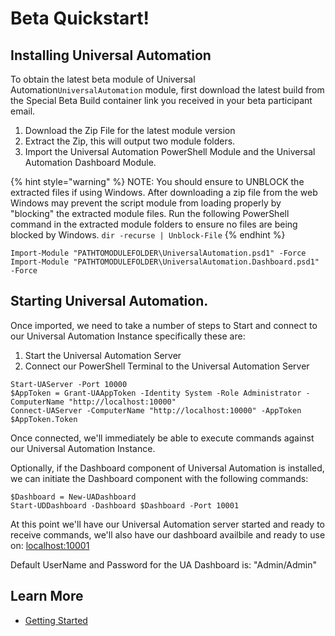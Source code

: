 # Beta Quickstart!

## Installing Universal Automation

To obtain the latest beta module of Universal Automation`UniversalAutomation` module, first download the latest build from the Special Beta Build container link you received in your beta participant email.

1. Download the Zip File for the latest module version
2. Extract the Zip, this will output two module folders.
3. Import the Universal Automation PowerShell Module and the Universal Automation Dashboard Module.

{% hint style="warning" %}
NOTE: You should ensure to UNBLOCK the extracted files if using Windows. After downloading a zip file from the web Windows may prevent the script module from loading properly by "blocking" the extracted module files. Run the following PowerShell command in the extracted module folders to ensure no files are being blocked by Windows. `dir -recurse | Unblock-File`
{% endhint %}

```text
Import-Module "PATHTOMODULEFOLDER\UniversalAutomation.psd1" -Force
Import-Module "PATHTOMODULEFOLDER\UniversalAutomation.Dashboard.psd1" -Force
```

## Starting Universal Automation.

Once imported, we need to take a number of steps to Start and connect to our Universal Automation Instance specifically these are:

1. Start the Universal Automation Server
2. Connect our PowerShell Terminal to the Universal Automation Server

```text
Start-UAServer -Port 10000
$AppToken = Grant-UAAppToken -Identity System -Role Administrator -ComputerName "http://localhost:10000"
Connect-UAServer -ComputerName "http://localhost:10000" -AppToken $AppToken.Token
```

Once connected, we'll immediately be able to execute commands against our Universal Automation Instance.

Optionally, if the Dashboard component of Universal Automation is installed, we can initiate the Dashboard component with the following commands:

```text
$Dashboard = New-UADashboard
Start-UDDashboard -Dashboard $Dashboard -Port 10001
```

At this point we'll have our Universal Automation server started and ready to receive commands, we'll also have our dashboard availbile and ready to use on: [localhost:10001](http://localhost:10001)

Default UserName and Password for the UA Dashboard is: "Admin/Admin"

## Learn More

* [Getting Started](gettingstarted.md)


